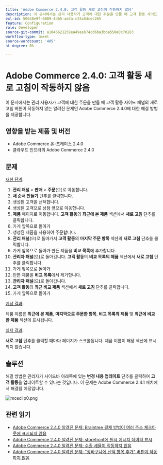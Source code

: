 ```yaml
---
title: 'Adobe Commerce 2.4.0: 고객 활동 새로 고침이 작동하지 않음'
description: 이 문서에서는 관리 사용자가 고객에 대한 주문을 만들 때 고객 활동 사이드 패널의 새로 고침 버튼이 작동하지 않는 알려진 문제인 Adobe Commerce 2.4.0에 대한 해결 방법을 제공합니다.
exl-id: 50048e9f-6009-4db5-ae4a-c35a84cec265
feature: Configuration
role: Developer
source-git-commit: a1046621259ea49eab74cd6ba3bba550e0c70283
workflow-type: tm+mt
source-wordcount: '405'
ht-degree: 0%

---
```


# Adobe Commerce 2.4.0: 고객 활동 새로 고침이 작동하지 않음

이 문서에서는 관리 사용자가 고객에 대한 주문을 만들 때 고객 활동 사이드 패널의 새로 고침 버튼이 작동하지 않는 알려진 문제인 Adobe Commerce 2.4.0에 대한 해결 방법을 제공합니다.

## 영향을 받는 제품 및 버전

* Adobe Commerce 온-프레미스 2.4.0
* 클라우드 인프라의 Adobe Commerce 2.4.0

## 문제

<u>재현 단계</u>:

1. **관리 패널** > **판매** > **주문**(으)로 이동합니다.
1. **새 순서 만들기** 단추를 클릭합니다.
1. 생성된 고객을 선택합니다.
1. 생성된 고객으로 상점 앞으로 이동합니다.
1. **제품** 페이지로 이동합니다. **고객 활동**&#x200B;의 **최근에 본 제품** 섹션에서 **새로 고침** 단추를 클릭합니다.
1. 가게 앞쪽으로 돌아가
1. 생성된 제품을 사용하여 주문합니다.
1. **관리 패널**(으)로 돌아가서 **고객 활동**&#x200B;의 **마지막 주문 항목** 섹션의 **새로 고침** 단추를 클릭합니다.
1. 가게 앞쪽으로 돌아가 만든 제품을 **비교 목록**&#x200B;에 추가합니다.
1. **관리자 패널**(으)로 돌아갑니다. **고객 활동**&#x200B;의 **비교 목록의 제품** 섹션에서 **새로 고침** 단추를 클릭합니다.
1. 가게 앞쪽으로 돌아가
1. 만든 제품을 **비교 목록**&#x200B;에서 제거합니다.
1. **관리자 패널**(으)로 돌아갑니다.
1. **고객 활동**&#x200B;의 **최근 비교 제품** 섹션에서 **새로 고침** 단추를 클릭합니다.
1. 가게 앞쪽으로 돌아가

<u>예상 결과</u>:

제품 이름은 **최근에 본 제품**, **마지막으로 주문한 항목**, **비교 목록의 제품** 및 **최근에 비교한 제품** 섹션에 표시됩니다.

<u>실제 결과</u>:

**새로 고침** 단추를 클릭할 때마다 페이지가 스크롤됩니다. 제품 이름이 해당 섹션에 표시되지 않습니다.

## 솔루션

해결 방법은 관리자가 사이드바 아래쪽에 있는 **변경 내용 업데이트** 단추를 클릭하여 **고객 활동**&#x200B;을 업데이트할 수 있다는 것입니다. 이 문제는 Adobe Commerce 2.4.1 패치에서 해결될 예정입니다.

![mceclip0.png](assets/mceclip0.png)

## 관련 읽기

* [Adobe Commerce 2.4.0 알려진 문제: Braintree 결제 방법이 여러 주소 체크아웃에 표시되지 않음](/help/troubleshooting/payments/magento-2-4-0-braintree-not-in-multiple-addresses-checkout.md)
* [Adobe Commerce 2.4.0 알려진 문제: storefront에 원시 메시지 데이터 표시](/help/troubleshooting/storefront/magento-2-4-0-issue-storefront-raw-message-data-display.md)
* [Adobe Commerce 2.4.0 알려진 문제: 수출 세율이 작동하지 않음](/help/troubleshooting/miscellaneous/magento-2-4-0-known-issue-export-tax-rates-does-not-work.md)
* [Adobe Commerce 2.4.0 알려진 문제: &quot;장바구니에 선택 항목 추가&quot; 버튼이 작동하지 않음](/help/troubleshooting/miscellaneous/magento-2-4-0-add-selections-to-my-cart-does-not-work.md)

